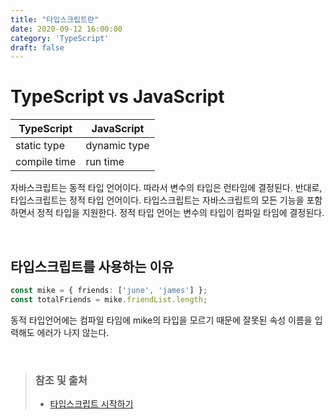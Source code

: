 ```yaml
---
title: "타입스크립트란"
date: 2020-09-12 16:00:00
category: 'TypeScript'
draft: false
---
```


# TypeScript vs JavaScript

| TypeScript   | JavaScript   |
| ------------ | ------------ |
| static type  | dynamic type |
| compile time | run time     |

자바스크립트는 동적 타입 언어이다. 따라서 변수의 타입은 런타임에 결정된다. 반대로, 타입스크립트는 정적 타입 언어이다. 타입스크립트는 자바스크립트의 모든 기능을 포함하면서 정적 타입을 지원한다. 정적 타입 언어는 변수의 타입이 컴파일 타임에 결정된다.

<br>

## 타입스크립트를 사용하는 이유

```ts
const mike = { friends: ['june', 'james'] };
const totalFriends = mike.friendList.length;
```

동적 타입언어에는 컴파일  타임에 mike의 타입을 모르기 때문에 잘못된 속성 이름을 입력해도 에러가 나지 않는다.

<br>

> ### 참조 및 출처
>
> - [타입스크립트 시작하기](https://www.inflearn.com/course/%ED%83%80%EC%9E%85%EC%8A%A4%ED%81%AC%EB%A6%BD%ED%8A%B8-%EC%8B%9C%EC%9E%91%ED%95%98%EA%B8%B0/dashboard)